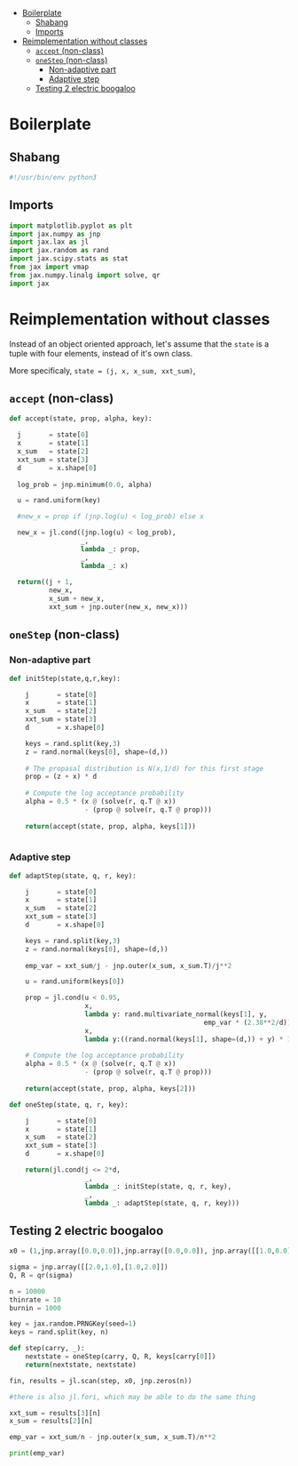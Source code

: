 - [Boilerplate](#orge8fe329)
  - [Shabang](#org6e7881c)
  - [Imports](#org1a25898)
- [Reimplementation without classes](#org7bb2a80)
  - [`accept` (non-class)](#orge7443aa)
  - [`oneStep` (non-class)](#orgc97e46f)
    - [Non-adaptive part](#orgbf87985)
    - [Adaptive step](#orgd71a240)
  - [Testing 2 electric boogaloo](#org702fdfc)



<a id="orge8fe329"></a>

# Boilerplate


<a id="org6e7881c"></a>

## Shabang

```python
#!/usr/bin/env python3
```


<a id="org1a25898"></a>

## Imports

```python
import matplotlib.pyplot as plt
import jax.numpy as jnp
import jax.lax as jl
import jax.random as rand
import jax.scipy.stats as stat
from jax import vmap
from jax.numpy.linalg import solve, qr
import jax
```


<a id="org7bb2a80"></a>

# Reimplementation without classes

Instead of an object oriented approach, let's assume that the `state` is a tuple with four elements, instead of it's own class.

More specificaly, `state = (j, x, x_sum, xxt_sum)`,


<a id="orge7443aa"></a>

## `accept` (non-class)

```python
def accept(state, prop, alpha, key):

  j       = state[0]
  x       = state[1]
  x_sum   = state[2]
  xxt_sum = state[3]
  d       = x.shape[0]
  
  log_prob = jnp.minimum(0.0, alpha)

  u = rand.uniform(key)

  #new_x = prop if (jnp.log(u) < log_prob) else x

  new_x = jl.cond((jnp.log(u) < log_prob),
                  _,
                  lambda _: prop,
                  _,
                  lambda _: x)
  
  return((j + 1,
          new_x,
          x_sum + new_x,
          xxt_sum + jnp.outer(new_x, new_x)))
```


<a id="orgc97e46f"></a>

## `oneStep` (non-class)


<a id="orgbf87985"></a>

### Non-adaptive part

```python
def initStep(state,q,r,key):

    j       = state[0]
    x       = state[1]
    x_sum   = state[2]
    xxt_sum = state[3]
    d       = x.shape[0]

    keys = rand.split(key,3)
    z = rand.normal(keys[0], shape=(d,))
    
    # The propasal distribution is N(x,1/d) for this first stage
    prop = (z + x) * d
    
    # Compute the log acceptance probability
    alpha = 0.5 * (x @ (solve(r, q.T @ x))
                   - (prop @ solve(r, q.T @ prop)))
    
    return(accept(state, prop, alpha, keys[1]))
    
```


<a id="orgd71a240"></a>

### Adaptive step

```python
def adaptStep(state, q, r, key):

    j       = state[0]
    x       = state[1]
    x_sum   = state[2]
    xxt_sum = state[3]
    d       = x.shape[0]

    keys = rand.split(key,3)
    z = rand.normal(keys[0], shape=(d,))
    
    emp_var = xxt_sum/j - jnp.outer(x_sum, x_sum.T)/j**2

    u = rand.uniform(keys[0])

    prop = jl.cond(u < 0.95,
                   x,
                   lambda y: rand.multivariate_normal(keys[1], y,
                                                 emp_var * (2.38**2/d)),
                   x,
                   lambda y:((rand.normal(keys[1], shape=(d,)) + y) * 100 * d))
    
    # Compute the log acceptance probability
    alpha = 0.5 * (x @ (solve(r, q.T @ x))
                   - (prop @ solve(r, q.T @ prop)))
    
    return(accept(state, prop, alpha, keys[2]))
```

```python
def oneStep(state, q, r, key):

    j       = state[0]
    x       = state[1]
    x_sum   = state[2]
    xxt_sum = state[3]
    d       = x.shape[0]

    return(jl.cond(j <= 2*d,
                   _,
                   lambda _: initStep(state, q, r, key),
                   _,
                   lambda _: adaptStep(state, q, r, key)))
```


<a id="org702fdfc"></a>

## Testing 2 electric boogaloo

```python
x0 = (1,jnp.array([0.0,0.0]),jnp.array([0.0,0.0]), jnp.array([[1.0,0.0],[0.0,1.0]]))

sigma = jnp.array([[2.0,1.0],[1.0,2.0]])
Q, R = qr(sigma)

n = 10000
thinrate = 10
burnin = 1000

key = jax.random.PRNGKey(seed=1)
keys = rand.split(key, n)

def step(carry, _):
    nextstate = oneStep(carry, Q, R, keys[carry[0]])
    return(nextstate, nextstate)

fin, results = jl.scan(step, x0, jnp.zeros(n))

#there is also jl.fori, which may be able to do the same thing

xxt_sum = results[3][n]
x_sum = results[2][n]

emp_var = xxt_sum/n - jnp.outer(x_sum, x_sum.T)/n**2

print(emp_var)
```
